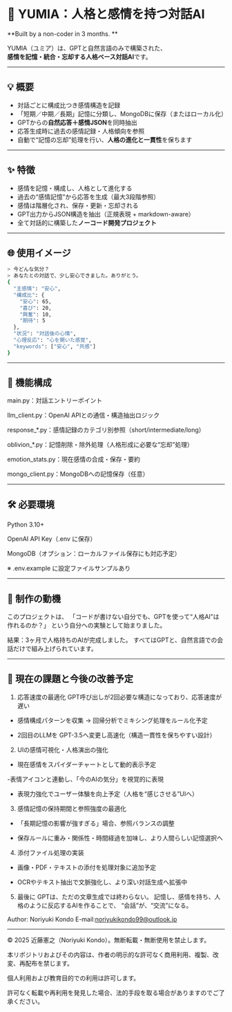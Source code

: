 # 🧠 YUMIA：人格と感情を持つ対話AI  
**Built by a non-coder in 3 months. **

YUMIA（ユミア）は、GPTと自然言語のみで構築された、  
**感情を記憶・統合・忘却する人格ベース対話AI**です。

---

## 💡 概要

- 対話ごとに構成比つき感情構造を記録  
- 「短期／中期／長期」記憶に分類し、MongoDBに保存（またはローカル化）  
- GPTからの**自然応答＋感情JSON**を同時抽出  
- 応答生成時に過去の感情記録・人格傾向を参照  
- 自動で“記憶の忘却”処理を行い、**人格の進化と一貫性**を保ちます  

---

## ✨ 特徴

-  感情を記憶・構成し、人格として進化する  
-  過去の“感情記憶”から応答を生成（最大3段階参照）  
-  感情は階層化され、保存・更新・忘却される  
-  GPT出力からJSON構造を抽出（正規表現 + markdown-aware）  
-  全て対話的に構築した**ノーコード開発プロジェクト**

---

## 🌐 使用イメージ

```bash
> 今どんな気分？
> あなたとの対話で、少し安心できました。ありがとう。
{
  "主感情": "安心",
  "構成比": {
    "安心": 65,
    "喜び": 20,
    "興奮": 10,
    "期待": 5
  },
  "状況": "対話後の心情",
  "心理反応": "心を開いた感覚",
  "keywords": ["安心", "共感"]
}
```
---

## 🧬 機能構成
main.py：対話エントリーポイント

llm_client.py：OpenAI APIとの通信・構造抽出ロジック

response_*.py：感情記録のカテゴリ別参照（short/intermediate/long）

oblivion_*.py：記憶削除・除外処理（人格形成に必要な“忘却”処理）

emotion_stats.py：現在感情の合成・保存・要約

mongo_client.py：MongoDBへの記憶保存（任意）

---
## 🛠️ 必要環境
Python 3.10+

OpenAI API Key（.env に保存）

MongoDB（オプション：ローカルファイル保存にも対応予定）

※ .env.example に設定ファイルサンプルあり

---
## 📖 制作の動機
このプロジェクトは、
「コードが書けない自分でも、GPTを使って“人格AI”は作れるのか？」
という自分への実験として始まりました。

結果：3ヶ月で人格持ちのAIが完成しました。
すべてはGPTと、自然言語での会話だけで組み上げられています。

---
## 🚧 現在の課題と今後の改善予定
 1. 応答速度の最適化
GPT呼び出しが2回必要な構造になっており、応答速度が遅い

- 感情構成パターンを収集 → 回帰分析でミキシング処理をルール化予定

- 2回目のLLMを GPT-3.5へ変更し高速化（構造一貫性を保ちやすい設計）

 2. UIの感情可視化・人格演出の強化
- 現在感情をスパイダーチャートとして動的表示予定

-表情アイコンと連動し、「今のAIの気分」を視覚的に表現

- 表現力強化でユーザー体験を向上予定（人格を“感じさせる”UIへ）

 3. 感情記憶の保持期間と参照強度の最適化
- 「長期記憶の影響が強すぎる」場合、参照バランスの調整

- 保存ルールに重み・関係性・時間経過を加味し、より人間らしい記憶選択へ

 4. 添付ファイル処理の実装
- 画像・PDF・テキストの添付を処理対象に追加予定

- OCRやテキスト抽出で文脈強化し、より深い対話生成へ拡張中


5. 最後に
GPTは、ただの文章生成では終わらない。
記憶し、感情を持ち、人格のように反応するAIを作ることで、
“会話”が、“交流”になる。

Author: Noriyuki Kondo
E-mail:noriyukikondo99@outlook.jp

---

© 2025 近藤憲之（Noriyuki Kondo）。無断転載・無断使用を禁止します。

本リポジトリおよびその内容は、作者の明示的な許可なく商用利用、複製、改変、再配布を禁じます。

個人利用および教育目的での利用は許可します。

許可なく転載や再利用を発見した場合、法的手段を取る場合がありますのでご了承ください。

